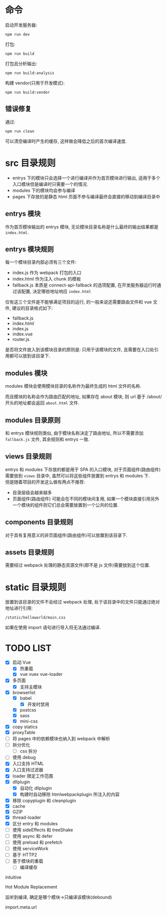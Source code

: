 # 命令

启动开发服务器:

```
npm run dev
```

打包:

```
npm run build
```

打包且分析输出:

```
npm run build:analysis
```

构建 vendor(只用于开发模式):

```
npm run build:vendor
```

## 错误修复

通过:

```
npm run clean
```

可以清空编译时产生的缓存, 这样做会降低之后的首次编译速度.

# src 目录规则

- entrys 下的模块只会选择一个进行编译并作为首页模块进行输出, 适用于多个入口模块但是编译时只需要一个的情况.
- modules 下的模块均会参与编译
- pages 下存放的是静态 html 页面不参与编译最终会直接的移动到编译目录中

## entrys 模块

作为首页模块输出的 entrys 模块, 无论模块目录名称是什么最终的输出结果都是 `index.html`.

## entrys 模块规则

每一个模块目录内部必须有三个文件:

- index.js 作为 webpack 打包的入口
- index.html 作为注入 chunk 的模板
- fallback.js 本质是 connect-api-fallback 的选项配置, 在开发服务器运行时通过该配置, 决定哪些地址响应 `index.html`

仅有这三个文件是不能够满足项目的运行, 的一般来说还需要路由文件和 vue 文件, 建议的目录格式如下:

- fallback.js
- index.html
- index.js
- index.vue
- router.js

是否将文件放入到该模块目录的原则是: 只用于该模块的文件, 且需要在入口处引用都可以放到该目录下.

## modules 模块

modules 模块会使用模块目录的名称作为最终生成的 html 文件的名称.

而且模块的名称会作为路由匹配的地址, 如果存在 about 模块, 则 url 基于 /about/ 开头的地址都会返回 `about.html` 文件.

## modules 目录原则

和 entrys 模块规则类似, 由于模块名称决定了路由地址, 所以不需要添加 `fallback.js` 文件, 其余规则和 entrys 一致.

## views 目录规则

entrys 和 modules 下存放的都是用于 SPA 的入口模块, 对于页面组件(路由组件)需要放到 `views` 目录中, 虽然可以将这些组件放置到 entrys 和 modules 下.  
但是随着项目的开发这么做有两点不推荐:

- 目录层级会越来越多
- 页面组件(路由组件) 可能会在不同的模块间复用, 如果一个模块直接引用另外一个模块的组件则它们总会需要放置到一个公共的位置.

## components 目录规则

对于具有复用意义的非页面组件(路由组件)可以放置到该目录下.

## assets 目录规则

需要经过 webpack 处理的静态资源文件(即不是 js 文件)需要放到这个位置.

# static 目录规则

放置到该目录的文件不会经过 webpack 处理, 处于该目录中的文件只能通过绝对地址进行引用:

```
/static/helloworld/main.css
```

如果在使用 import 语句进行导入将无法通过编译.

# TODO LIST

- [x] 启动 Vue
  - [x] 热重载
  - [x] vue vuex vue-loader
- [x] 多页面
  - [x] 支持主模块
- [x] browserlist
  - [x] babel
    - [x] 开发时禁用
  - [x] postcss
  - [x] sass
  - [x] mini-css
- [x] copy statics
- [x] proxyTable
- [ ] 将 pages 中的依赖模块也纳入到 webpack 中解析
- [ ] 拆分优化
  - [ ] css 拆分
- [ ] 使用 debug
- [x] 入口支持 HTML
- [x] 入口支持过滤器
- [x] loader 限定工作范围
- [x] dllplugin
  - [x] 自动化 dllplugin
  - [x] 构建时自动移除 htmlwebpackplugin 所注入的内容
- [x] 移除 copyplugin 和 cleanplugin
- [x] cache
- [x] GZIP
- [x] thread-loader
- [x] 区分 entry 和 modules
- [ ] 使用 sideEffects 和 treeShake
- [ ] 使用 async 和 defer
- [ ] 使用 preload 和 prefetch
- [ ] 使用 serviceWork
- [ ] 基于 HTTP2
- [ ] 基于模块的重载
  - [ ] 编译缓存

intuitive

Hot Module Replacement

监听到编译, 确定是哪个模块->只编译该模块(debound)

import.meta.url
